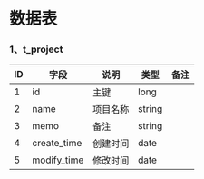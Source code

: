# 数据表

### 1、t_project
<table>
<thead>
<tr>
	<th>ID</th>
	<th>字段</th>
	<th>说明</th>
	<th>类型</th>
	<th>备注</th>
</tr>
</thead>
<tbody>
<tr>
	<td>1</td>
    <td>id</td>
	<td>主键</td>
	<td>long</td>
	<td></td>
</tr>
<tr>
	<td>2</td>
    <td>name</td>
	<td>项目名称</td>
	<td>string</td>
	<td></td>
</tr>
<tr>
	<td>3</td>
    <td>memo</td>
	<td>备注</td>
	<td>string</td>
	<td></td>
</tr>
<tr>
	<td>4</td>
    <td>create_time</td>
	<td>创建时间</td>
	<td>date</td>
	<td></td>
</tr>
<tr>
	<td>5</td>
    <td>modify_time</td>
	<td>修改时间</td>
	<td>date</td>
	<td></td>
</tr>
</tbody>
</table>